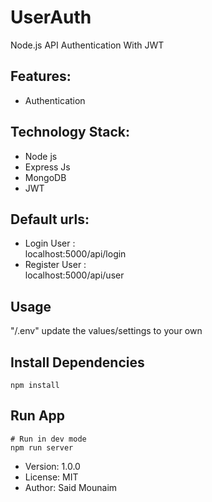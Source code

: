# UserAuth

Node.js API Authentication With JWT

## Features:

- Authentication

## Technology Stack:

- Node js
- Express Js
- MongoDB
- JWT

## Default urls:

- Login User : <br/>
  localhost:5000/api/login
- Register User : <br/>
  localhost:5000/api/user
  
## Usage

"/.env" update the values/settings to your own

## Install Dependencies

```
npm install
```

## Run App

```
# Run in dev mode
npm run server

```

- Version: 1.0.0
- License: MIT
- Author: Said Mounaim
